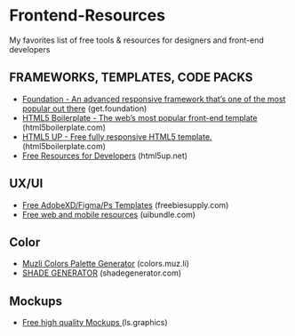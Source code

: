 # Frontend-Resources
My favorites list of free tools &amp; resources for designers and front-end developers


## FRAMEWORKS, TEMPLATES, CODE PACKS
- [Foundation - An advanced responsive framework that’s one of the most popular out there](https://get.foundation/) (get.foundation)
- [HTML5 Boilerplate - The web’s most popular front-end template](https://html5boilerplate.com/) (html5boilerplate.com)
- [HTML5 UP - Free fully responsive HTML5 template.](https://html5boilerplate.com/) (html5boilerplate.com)
- [Free Resources for Developers](https://html5up.net/) (html5up.net)


## UX/UI

- [Free AdobeXD/Figma/Ps Templates](https://freebiesupply.com/) (freebiesupply.com)
- [Free web and mobile resources](https://uibundle.com/) (uibundle.com)

## Color 
- [Muzli Colors Palette Generator](https://colors.muz.li/) (colors.muz.li)
- [SHADE GENERATOR](https://www.shadegenerator.com/) (shadegenerator.com)

## Mockups

- [Free high quality Mockups ](https://www.ls.graphics/free-mockups) (ls.graphics)
